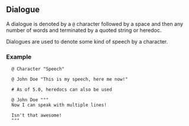 ## Dialogue

A dialogue is denoted by a `@` character followed by a space and then any number of words and terminated by a quoted string or heredoc.

Dialogues are used to denote some kind of speech by a character.

### Example

```
  @ Character "Speech"

  @ John Doe "This is my speech, here me now!"

  # As of 5.0, heredocs can also be used

  @ John Doe """
  Now I can speak with multiple lines!

  Isn't that awesome!
  """
```
